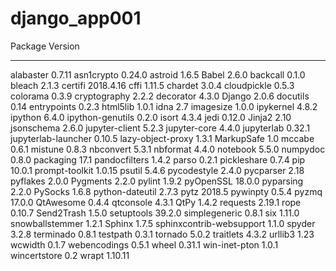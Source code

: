 # django_app001


Package                  Version
------------------------ ---------
alabaster                0.7.11
asn1crypto               0.24.0
astroid                  1.6.5
Babel                    2.6.0
backcall                 0.1.0
bleach                   2.1.3
certifi                  2018.4.16
cffi                     1.11.5
chardet                  3.0.4
cloudpickle              0.5.3
colorama                 0.3.9
cryptography             2.2.2
decorator                4.3.0
Django                   2.0.6
docutils                 0.14
entrypoints              0.2.3
html5lib                 1.0.1
idna                     2.7
imagesize                1.0.0
ipykernel                4.8.2
ipython                  6.4.0
ipython-genutils         0.2.0
isort                    4.3.4
jedi                     0.12.0
Jinja2                   2.10
jsonschema               2.6.0
jupyter-client           5.2.3
jupyter-core             4.4.0
jupyterlab               0.32.1
jupyterlab-launcher      0.10.5
lazy-object-proxy        1.3.1
MarkupSafe               1.0
mccabe                   0.6.1
mistune                  0.8.3
nbconvert                5.3.1
nbformat                 4.4.0
notebook                 5.5.0
numpydoc                 0.8.0
packaging                17.1
pandocfilters            1.4.2
parso                    0.2.1
pickleshare              0.7.4
pip                      10.0.1
prompt-toolkit           1.0.15
psutil                   5.4.6
pycodestyle              2.4.0
pycparser                2.18
pyflakes                 2.0.0
Pygments                 2.2.0
pylint                   1.9.2
pyOpenSSL                18.0.0
pyparsing                2.2.0
PySocks                  1.6.8
python-dateutil          2.7.3
pytz                     2018.5
pywinpty                 0.5.4
pyzmq                    17.0.0
QtAwesome                0.4.4
qtconsole                4.3.1
QtPy                     1.4.2
requests                 2.19.1
rope                     0.10.7
Send2Trash               1.5.0
setuptools               39.2.0
simplegeneric            0.8.1
six                      1.11.0
snowballstemmer          1.2.1
Sphinx                   1.7.5
sphinxcontrib-websupport 1.1.0
spyder                   3.2.8
terminado                0.8.1
testpath                 0.3.1
tornado                  5.0.2
traitlets                4.3.2
urllib3                  1.23
wcwidth                  0.1.7
webencodings             0.5.1
wheel                    0.31.1
win-inet-pton            1.0.1
wincertstore             0.2
wrapt                    1.10.11
